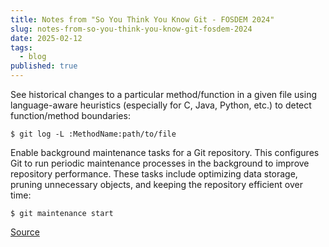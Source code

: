 ```yaml
---
title: Notes from "So You Think You Know Git - FOSDEM 2024"
slug: notes-from-so-you-think-you-know-git-fosdem-2024
date: 2025-02-12
tags:
  - blog
published: true
---
```

See historical changes to a particular method/function in a given file using language-aware heuristics (especially for C, Java, Python, etc.) to detect function/method boundaries:

```
$ git log -L :MethodName:path/to/file
```

Enable background maintenance tasks for a Git repository. This configures Git to run periodic maintenance processes in the background to improve repository performance. These tasks include optimizing data storage, pruning unnecessary objects, and keeping the repository efficient over time:

```
$ git maintenance start
```

[Source](https://www.youtube.com/watch?v=aolI_Rz0ZqY)
